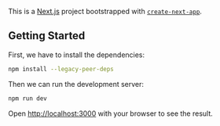 This is a [Next.js](https://nextjs.org) project bootstrapped with [`create-next-app`](https://nextjs.org/docs/app/api-reference/cli/create-next-app).

## Getting Started

First, we have to install the dependencies:

```bash
npm install --legacy-peer-deps
```

Then we can run the development server:

```bash
npm run dev
```

Open [http://localhost:3000](http://localhost:3000) with your browser to see the result.
